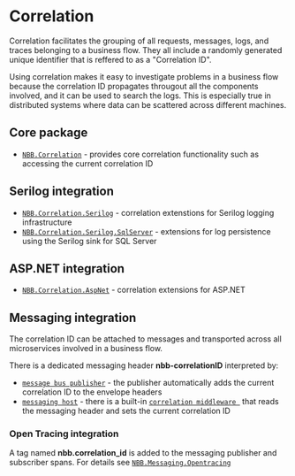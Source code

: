 Correlation
==============

Correlation facilitates the grouping of all requests, messages, logs, and traces belonging to a business flow. They all include a randomly generated unique identifier that is reffered to as a "Correlation ID".

Using correlation makes it easy to investigate problems in a business flow because the correlation ID propagates througout all the components involved, and it can be used to search the logs. This is especially true in distributed systems where data can be scattered across different machines.


## Core package
  - [`NBB.Correlation`](./NBB.Correlation#readme) - provides core correlation functionality such as accessing the current correlation ID

## Serilog integration
  - [`NBB.Correlation.Serilog`](./NBB.Correlation.Serilog#readme) - correlation extenstions for Serilog logging infrastructure
  - [`NBB.Correlation.Serilog.SqlServer`](./NBB.Correlation.Serilog.SqlServer#readme) - extensions for log persistence using the Serilog sink for SQL Server

## ASP.NET integration
  - [`NBB.Correlation.AspNet`](./NBB.Correlation.AspNet#readme) - correlation extensions for ASP.NET

## Messaging integration
The correlation ID can be attached to messages and transported across all microservices involved in a business flow.

There is a dedicated messaging header **nbb-correlationID** interpreted by:
* [`message bus publisher`](../Messaging/NBB.Messaging.Abstractions#publish) - the publisher automatically adds the current correlation ID to the envelope headers
* [`messaging host`](../Messaging/NBB.Messaging.Host#readme) - there is a built-in [`correlation middleware `](../Messaging/NBB.Messaging.Host#built-in-correlation-middleware) that reads the messaging header and sets the current correlation ID

### Open Tracing integration
A tag named **nbb.correlation_id** is added to the messaging publisher and subscriber spans. For details see [`NBB.Messaging.Opentracing`](./../Messaging/NBB.Messaging.Correlation#readme)